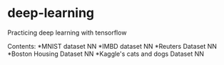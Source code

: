 # deep-learning
Practicing deep learning with tensorflow

Contents:
*MNIST dataset NN
*IMBD dataset NN
*Reuters Dataset NN
*Boston Housing Dataset NN
*Kaggle's cats and dogs Dataset NN
